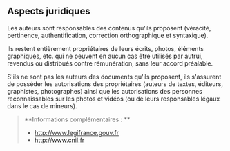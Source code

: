 ## Aspects juridiques

Les auteurs sont responsables des contenus qu'ils proposent \(véracité, pertinence, authentification, correction orthographique et syntaxique\).

Ils restent entièrement propriétaires de leurs écrits, photos, éléments graphiques, etc. qui ne peuvent en aucun cas être utilisés par autrui, revendus ou distribués contre rémunération, sans leur accord préalable.

S'ils ne sont pas les auteurs des documents qu'ils proposent, ils s'assurent de posséder les autorisations des propriétaires \(auteurs de textes, éditeurs, graphistes, photographes\) ainsi que les autorisations des personnes reconnaissables sur les photos et vidéos \(ou de leurs responsables légaux dans le cas de mineurs\).

> **Informations complémentaires :**
>
> * http://www.legifrance.gouv.fr
> * http://www.cnil.fr



